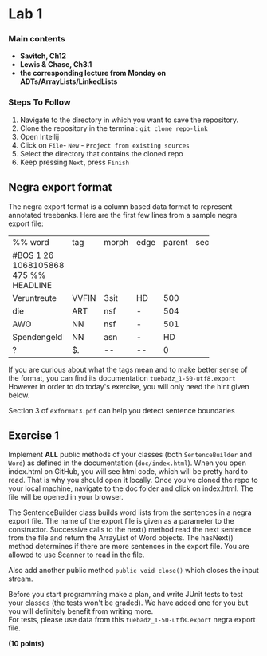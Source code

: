 # Lab 1

### Main contents
- **Savitch, Ch12**
- **Lewis & Chase, Ch3.1**
- **the corresponding lecture from Monday on ADTs/ArrayLists/LinkedLists**


### Steps To Follow
1) Navigate to the directory in which you want to save the repository. 
2) Clone the repository in the terminal: ```git clone repo-link``` 
3) Open Intellij
4) Click on `File`- `New` - `Project from existing sources`
5) Select the directory that contains the cloned repo
6) Keep pressing `Next`, press `Finish`


## Negra export format

The negra export format is a column based data format to represent annotated 
treebanks.
Here are the first few lines from a sample negra export file: 

<table style="width:80%">
  <tr>
    <td>%% word</td>
    <td>tag</td>
    <td>morph</td>
    <td>edge</td>
    <td>parent</td>
    <td>secedge</td>
    <td>comment</td>
  </tr>
  <tr>
    <td>#BOS 1 26 1068105868 475 %% HEADLINE</td>
  </tr>
  <tr>
    <td>Veruntreute</td>
    <td>VVFIN</td>
    <td>3sit</td>
    <td>HD</td>
    <td>500</td>
  </tr>
  <tr>
    <td>die</td>
    <td>ART</td>
    <td>nsf</td>
    <td>-</td>
    <td>504</td>
  </tr>
  <tr>
    <td>AWO</td>
    <td>NN</td>
    <td>nsf</td>
    <td>-</td>
    <td>501</td>
  </tr>
  <tr>
    <td>Spendengeld</td>
    <td>NN</td>
    <td>asn</td>
    <td>-</td>
    <td>HD</td>
  </tr>
  <tr>
    <td>?</td>
    <td>$.</td>
    <td>--</td>
    <td>--</td>
    <td>0</td>
  </tr>
</table>

If you are curious about what the tags mean and to make better sense of the format, 
you can find its documentation `tuebadz_1-50-utf8.export`
However in order to do today's exercise, you will only need the hint given below.

Section 3 of `exformat3.pdf` can help you detect sentence boundaries

## Exercise 1
Implement **ALL** public methods of your classes (both `SentenceBuilder` and `Word`) as defined in the documentation 
(`doc/index.html`).
When you open index.html on GitHub, you will see html code, which will be pretty hard to read. 
That is why you should open it locally. Once you've cloned the repo to your local machine, navigate to the doc folder and click on index.html. The file will be 
opened in your browser.

The SentenceBuilder class builds word lists from the sentences in a negra export file. 
The name of the export file is given as a parameter to the constructor. Successive calls to the next() 
method read the next sentence from the file and return the ArrayList of Word objects. 
The hasNext() method determines if there are more sentences in the export file. You are allowed to use Scanner to read in the file. 

Also add another public method `public void close()` which closes the input stream.

Before you start programming make a plan, and write JUnit tests to test your classes (the tests won't be graded). We have added one for you but you will definitely benefit from writing more.
<br>For tests, please use data from this `tuebadz_1-50-utf8.export` negra export file.


**(10 points)**
